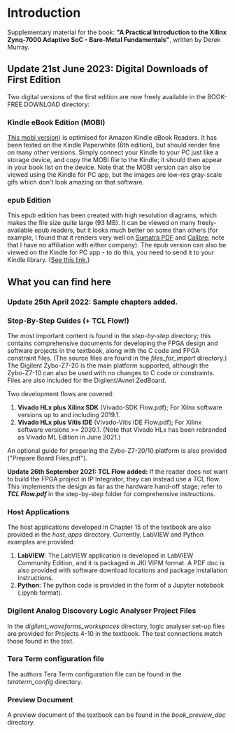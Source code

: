 # Introduction
Supplementary material for the book: **"A Practical Introduction to the Xilinx Zynq-7000 Adaptive SoC - Bare-Metal Fundamentals"**, written by Derek Murray.

## Update 21st June 2023: Digital Downloads of First Edition
Two digital versions of the first edition are now freely available in the BOOK-FREE DOWNLOAD directory:

### Kindle eBook Edition (MOBI)
[This mobi version](https://github.com/der-mur/book1-zynq-intro/tree/master/BOOK-FREE%20DOWNLOAD)) is optimised for Amazon Kindle eBook Readers. It has been tested on the Kindle Paperwhite (6th edition), but should render fine on many other versions. Simply connect your Kindle to your PC just like a storage device, and copy the MOBI file to the Kindle; it should then appear in your book list on the device. Note that the MOBI version can also be viewed using the Kindle for PC app, but the images are low-res gray-scale gifs which don't look amazing on that software.

### epub Edition
This epub edition has been created with high resolution diagrams, which makes the file size quite large (93 MB). It can be viewed on many freely-available epub readers, but it looks much better on some than others (for example, I found that it renders very well on [Sumatra PDF](https://www.sumatrapdfreader.org/free-pdf-reader) and [Calibre](https://calibre-ebook.com/); note that I have no affiliation with either company). The epub version can also be viewed on the Kindle for PC app - to do this, you need to send it to your Kindle library. ([See this link.](https://www.amazon.com/sendtokindle))



## What you can find here
### Update 25th April 2022: Sample chapters added.

### Step-By-Step Guides (+ TCL Flow!)
The most important content is found in the *step-by-step* directory; this contains comprehensive documents for developing the FPGA design and software projects in the textbook, along with the C code and FPGA constraint files. (The source files are found in the *files_for_import* directory.) The Digilent Zybo-Z7-20 is the main platform supported, although the Zybo-Z7-10 can also be used with no changes to C code or constraints. Files are also included for the Digilent/Avnet ZedBoard.

Two development flows are covered: 
1. **Vivado HLx plus Xilinx SDK** (Vivado-SDK Flow.pdf); For Xilnx software versions up to and including 2019.1.
1. **Vivado HLx plus Vitis IDE** (Vivado-Vitis IDE Flow.pdf); For Xilinx software versions >= 2020.1. (Note that Vivado HLx has been rebranded as Vivado ML Edition in June 2021.)

An optional guide for preparing the Zybo-Z7-20/10 platform is also provided ("Prepare Board Files.pdf").

**Update 26th September 2021: TCL Flow added:**
If the reader does not want to build the FPGA project in IP Integrator, they can instead use a TCL flow. This implements the design as far as the hardware hand-off stage; refer to ***TCL Flow.pdf*** in the step-by-step folder for comprehensive instructions.

### Host Applications
The host applications developed in Chapter 15 of the textbook are also provided in the *host_apps* directory. Currently, LabVIEW and Python examples are provided:
1. **LabVIEW**: The LabVIEW application is developed in LabVIEW Community Edition, and it is packaged in JKI VIPM format. A PDF doc is also provided with software download locations and package installation instructions.
2. **Python**: The python code is provided in the form of a Jupyter notebook (.ipynb format).

### Digilent Analog Discovery Logic Analyser Project Files
In the *digilent_waveforms_workspaces* directory, logic analyser set-up files are provided for Projects 4-10 in the textbook. The test connections match those found in the text.

### Tera Term configuration file
The authors Tera Term configuration file can be found in the *teraterm_config* directory.

### Preview Document
A preview document of the textbook can be found in the *book_preview_doc* directory.




